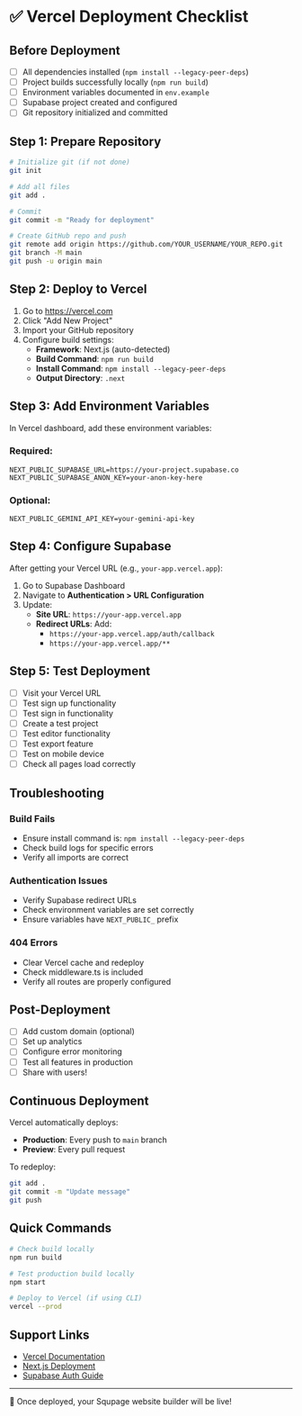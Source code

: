 # ✅ Vercel Deployment Checklist

## Before Deployment

- [ ] All dependencies installed (`npm install --legacy-peer-deps`)
- [ ] Project builds successfully locally (`npm run build`)
- [ ] Environment variables documented in `env.example`
- [ ] Supabase project created and configured
- [ ] Git repository initialized and committed

## Step 1: Prepare Repository

```bash
# Initialize git (if not done)
git init

# Add all files
git add .

# Commit
git commit -m "Ready for deployment"

# Create GitHub repo and push
git remote add origin https://github.com/YOUR_USERNAME/YOUR_REPO.git
git branch -M main
git push -u origin main
```

## Step 2: Deploy to Vercel

1. Go to https://vercel.com
2. Click "Add New Project"
3. Import your GitHub repository
4. Configure build settings:
   - **Framework**: Next.js (auto-detected)
   - **Build Command**: `npm run build`
   - **Install Command**: `npm install --legacy-peer-deps`
   - **Output Directory**: `.next`

## Step 3: Add Environment Variables

In Vercel dashboard, add these environment variables:

### Required:
```
NEXT_PUBLIC_SUPABASE_URL=https://your-project.supabase.co
NEXT_PUBLIC_SUPABASE_ANON_KEY=your-anon-key-here
```

### Optional:
```
NEXT_PUBLIC_GEMINI_API_KEY=your-gemini-api-key
```

## Step 4: Configure Supabase

After getting your Vercel URL (e.g., `your-app.vercel.app`):

1. Go to Supabase Dashboard
2. Navigate to **Authentication > URL Configuration**
3. Update:
   - **Site URL**: `https://your-app.vercel.app`
   - **Redirect URLs**: Add:
     - `https://your-app.vercel.app/auth/callback`
     - `https://your-app.vercel.app/**`

## Step 5: Test Deployment

- [ ] Visit your Vercel URL
- [ ] Test sign up functionality
- [ ] Test sign in functionality
- [ ] Create a test project
- [ ] Test editor functionality
- [ ] Test export feature
- [ ] Test on mobile device
- [ ] Check all pages load correctly

## Troubleshooting

### Build Fails
- Ensure install command is: `npm install --legacy-peer-deps`
- Check build logs for specific errors
- Verify all imports are correct

### Authentication Issues
- Verify Supabase redirect URLs
- Check environment variables are set correctly
- Ensure variables have `NEXT_PUBLIC_` prefix

### 404 Errors
- Clear Vercel cache and redeploy
- Check middleware.ts is included
- Verify all routes are properly configured

## Post-Deployment

- [ ] Add custom domain (optional)
- [ ] Set up analytics
- [ ] Configure error monitoring
- [ ] Test all features in production
- [ ] Share with users!

## Continuous Deployment

Vercel automatically deploys:
- **Production**: Every push to `main` branch
- **Preview**: Every pull request

To redeploy:
```bash
git add .
git commit -m "Update message"
git push
```

## Quick Commands

```bash
# Check build locally
npm run build

# Test production build locally
npm start

# Deploy to Vercel (if using CLI)
vercel --prod
```

## Support Links

- [Vercel Documentation](https://vercel.com/docs)
- [Next.js Deployment](https://nextjs.org/docs/deployment)
- [Supabase Auth Guide](https://supabase.com/docs/guides/auth)

---

🎉 Once deployed, your Squpage website builder will be live!
